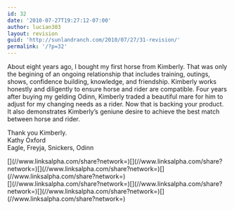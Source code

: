 ```yaml
---
id: 32
date: '2010-07-27T19:27:12-07:00'
author: lucian303
layout: revision
guid: 'http://sunlandranch.com/2010/07/27/31-revision/'
permalink: '/?p=32'
---
```


About eight years ago, I bought my first horse from Kimberly. That was only the begining of an ongoing relationship that includes training, outings, shows, confidence building, knowledge, and friendship. Kimberly works honestly and diligently to ensure horse and rider are compatible. Four years after buying my gelding Odinn, Kimberly traded a beautiful mare for him to adjust for my changing needs as a rider. Now that is backing your product. It also demonstrates Kimberly’s geniune desire to achieve the best match between horse and rider.

Thank you Kimberly.  
Kathy Oxford  
Eagle, Freyja, Snickers, Odinn

<div class="linksalpha_container linksalpha_app_3" data-counters="1" data-size="regular" data-style="square" data-title="" data-url="https://www.sunlandranch.com/?p=32">[](//www.linksalpha.com/share?network=)[](//www.linksalpha.com/share?network=)[](//www.linksalpha.com/share?network=)[](//www.linksalpha.com/share?network=)</div><div class="linksalpha_container linksalpha_app_7" data-position="" data-title="" data-url="https://www.sunlandranch.com/?p=32">[](//www.linksalpha.com/share?network=)[](//www.linksalpha.com/share?network=)[](//www.linksalpha.com/share?network=)[](//www.linksalpha.com/share?network=)</div>